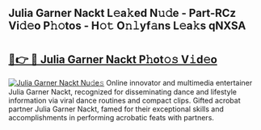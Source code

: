 ## Julia Garner Nackt L𝚎a𝚔ed N𝚞𝚍e - Part-RCz Vi𝚍𝚎o P𝚑𝚘tos - H𝚘𝚝 O𝚗𝚕yf𝚊ns L𝚎a𝚔s qNXSA

# <h2><a href="http://kf48ke.oniu.top/?m=Julia+Garner+Nackt">🔗👉 🔴 Julia Garner Nackt P𝚑ot𝚘𝚜 V𝚒d𝚎o</a></h2>

[![Julia Garner Nackt Nu𝚍e𝚜](https://i.imgur.com/0qMVB7G.gif)](http://kf48ke.oniu.top/?m=Julia+Garner+Nackt)
Online innovator and multimedia entertainer Julia Garner Nackt, recognized for disseminating dance and lifestyle information via viral dance routines and compact clips. Gifted acrobat partner Julia Garner Nackt, famed for their exceptional skills and accomplishments in performing acrobatic feats with partners.  
